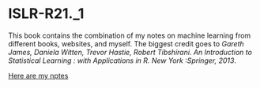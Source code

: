 # ISLR-R21._1

This book contains the combination of my notes on machine learning from different books, websites, and myself. The biggest credit goes to *Gareth James, Daniela Witten, Trevor Hastie, Robert Tibshirani. An Introduction to Statistical Learning : with Applications in R. New York :Springer, 2013*.

[Here are my nptes](https://mucahitzor.github.io/ISLR-R21._1/)
